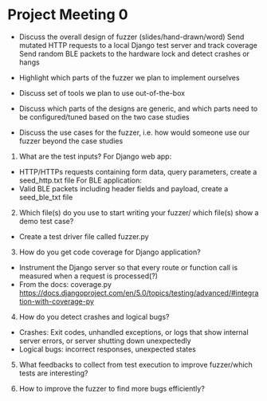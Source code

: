 # Project Meeting 0 
- Discuss the overall design of fuzzer (slides/hand-drawn/word)
Send mutated HTTP requests to a local Django test server and track coverage 
Send random BLE packets to the hardware lock and detect crashes or hangs

- Highlight which parts of the fuzzer we plan to implement ourselves 
- Discuss set of tools we plan to use out-of-the-box 
- Discuss which parts of the designs are generic, and which parts need to be configured/tuned based on the two case studies 
- Discuss the use cases for the fuzzer, i.e. how would someone use our fuzzer beyond the case studies 

1. What are the test inputs? 
For Django web app: 
- HTTP/HTTPs requests containing form data, query parameters, create a seed_http.txt file 
For BLE application: 
- Valid BLE packets including header fields and payload, create a seed_ble_txt file

2. Which file(s) do you use to start writing your fuzzer/ which file(s) show a demo test case? 
- Create a test driver file called fuzzer.py 

3. How do you get code coverage for Django application? 
- Instrument the Django server so that every route or function call is measured when a request is processed(?)
- From the docs: coverage.py
https://docs.djangoproject.com/en/5.0/topics/testing/advanced/#integration-with-coverage-py

4. How do you detect crashes and logical bugs? 
- Crashes: Exit codes, unhandled exceptions, or logs that show internal server errors, or server shutting down unexpectedly 
- Logical bugs: incorrect responses, unexpected states

5. What feedbacks to collect from test execution to improve fuzzer/which tests are interesting? 

6. How to improve the fuzzer to find more bugs efficiently? 


